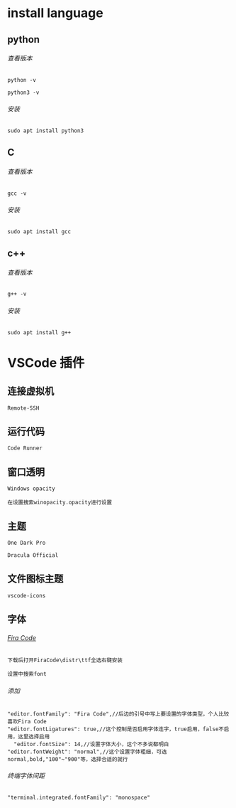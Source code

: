 # install language
## python
###### 查看版本
```python -v```

```python3 -v```
###### 安装
```sudo apt install python3```
## C
###### 查看版本
```gcc -v```
###### 安装
```sudo apt install gcc```
## c++
###### 查看版本
```g++ -v```
###### 安装
```sudo apt install g++```
# VSCode 插件
## 连接虚拟机
```Remote-SSH```
## 运行代码
```Code Runner```
## 窗口透明
```Windows opacity```

```在设置搜索winopacity.opacity进行设置```
## 主题
```One Dark Pro```

```Dracula Official```
## 文件图标主题
```vscode-icons```
## 字体
###### [Fira Code](https://github.com/tonsky/FiraCode)
```下载后打开FiraCode\distr\ttf全选右键安装```

```设置中搜索font```
###### 添加
```
"editor.fontFamily": "Fira Code",//后边的引号中写上要设置的字体类型，个人比较喜欢Fira Code
"editor.fontLigatures": true,//这个控制是否启用字体连字，true启用，false不启用，这里选择启用
  "editor.fontSize": 14,//设置字体大小，这个不多说都明白
"editor.fontWeight": "normal",//这个设置字体粗细，可选normal,bold,"100"~"900"等，选择合适的就行
```
###### 终端字体间距
```
"terminal.integrated.fontFamily": "monospace"
```

